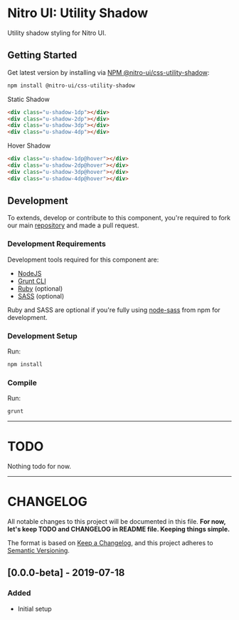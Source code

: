 # Nitro UI: Utility Shadow

Utility shadow styling for Nitro UI.

## Getting Started

Get latest version by installing via [NPM @nitro-ui/css-utility-shadow](https://www.npmjs.com/package/@nitro-ui/css-utility-shadow):

```sh
npm install @nitro-ui/css-utility-shadow
```

Static Shadow

```html
<div class="u-shadow-1dp"></div>
<div class="u-shadow-2dp"></div>
<div class="u-shadow-3dp"></div>
<div class="u-shadow-4dp"></div>
```

Hover Shadow

```html
<div class="u-shadow-1dp@hover"></div>
<div class="u-shadow-2dp@hover"></div>
<div class="u-shadow-3dp@hover"></div>
<div class="u-shadow-4dp@hover"></div>
```

## Development

To extends, develop or contribute to this component, you're required to fork our main [repository](https://github.com/icarasia-engineering/nitro-ui) and made a pull request.

### Development Requirements

Development tools required for this component are:

- [NodeJS](https://nodejs.org/en/)
- [Grunt CLI](https://gruntjs.com)
- [Ruby](https://www.ruby-lang.org/en/) (optional)
- [SASS](https://sass-lang.com) (optional)

Ruby and SASS are optional if you're fully using [node-sass](https://github.com/sass/node-sass) from npm for development.

### Development Setup

Run:

```sh
npm install
```

### Compile

Run:

```sh
grunt
```
---

# TODO

Nothing todo for now.

---

# CHANGELOG

All notable changes to this project will be documented in this file. **For now, let's keep TODO and CHANGELOG in README file. Keeping things simple.**

The format is based on [Keep a Changelog](https://keepachangelog.com/en/1.0.0/),
and this project adheres to [Semantic Versioning](https://semver.org/spec/v2.0.0.html).

## [0.0.0-beta] - 2019-07-18
### Added
- Initial setup
